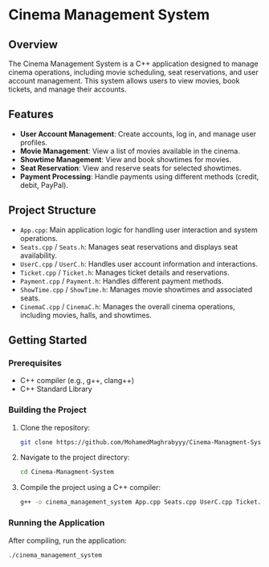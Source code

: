# Cinema Management System

## Overview

The Cinema Management System is a C++ application designed to manage cinema operations, including movie scheduling, seat reservations, and user account management. This system allows users to view movies, book tickets, and manage their accounts.

## Features

- **User Account Management**: Create accounts, log in, and manage user profiles.
- **Movie Management**: View a list of movies available in the cinema.
- **Showtime Management**: View and book showtimes for movies.
- **Seat Reservation**: View and reserve seats for selected showtimes.
- **Payment Processing**: Handle payments using different methods (credit, debit, PayPal).

## Project Structure

- `App.cpp`: Main application logic for handling user interaction and system operations.
- `Seats.cpp` / `Seats.h`: Manages seat reservations and displays seat availability.
- `UserC.cpp` / `UserC.h`: Handles user account information and interactions.
- `Ticket.cpp` / `Ticket.h`: Manages ticket details and reservations.
- `Payment.cpp` / `Payment.h`: Handles different payment methods.
- `ShowTime.cpp` / `ShowTime.h`: Manages movie showtimes and associated seats.
- `CinemaC.cpp` / `CinemaC.h`: Manages the overall cinema operations, including movies, halls, and showtimes.

## Getting Started

### Prerequisites

- C++ compiler (e.g., g++, clang++)
- C++ Standard Library

### Building the Project

1. Clone the repository:

    ```bash
    git clone https://github.com/MohamedMaghrabyyy/Cinema-Managment-System.git
    ```

2. Navigate to the project directory:

    ```bash
    cd Cinema-Managment-System
    ```

3. Compile the project using a C++ compiler:

    ```bash
    g++ -o cinema_management_system App.cpp Seats.cpp UserC.cpp Ticket.cpp Payment.cpp ShowTime.cpp CinemaC.cpp
    ```

### Running the Application

After compiling, run the application:

```bash
./cinema_management_system

